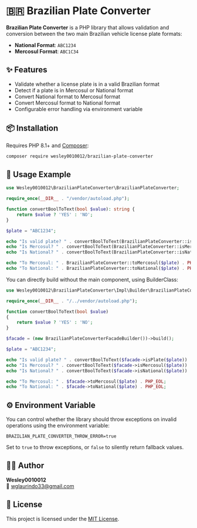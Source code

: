 # 🇧🇷 Brazilian Plate Converter

**Brazilian Plate Converter** is a PHP library that allows validation and conversion between the two main Brazilian vehicle license plate formats:

- **National Format**: `ABC1234`
- **Mercosul Format**: `ABC1C34`

## ✨ Features

- Validate whether a license plate is in a valid Brazilian format
- Detect if a plate is in Mercosul or National format
- Convert National format to Mercosul format
- Convert Mercosul format to National format
- Configurable error handling via environment variable

## 📦 Installation

Requires PHP 8.1+ and [Composer](https://getcomposer.org):

```bash
composer require wesley0010012/brazilian-plate-converter
```

## 🧪 Usage Example

```php
use Wesley0010012\BrazilianPlateConverter\BrazilianPlateConverter;

require_once(__DIR__ . "/vendor/autoload.php");

function convertBoolToText(bool $value): string {
    return $value ? 'YES' : 'NO';
}

$plate = "ABC1234";

echo "Is valid plate? " . convertBoolToText(BrazilianPlateConverter::isPlate($plate)) . PHP_EOL;
echo "Is Mercosul? " . convertBoolToText(BrazilianPlateConverter::isMercosul($plate)) . PHP_EOL;
echo "Is National? " . convertBoolToText(BrazilianPlateConverter::isNational($plate)) . PHP_EOL;

echo "To Mercosul: " . BrazilianPlateConverter::toMercosul($plate) . PHP_EOL;
echo "To National: " . BrazilianPlateConverter::toNational($plate) . PHP_EOL;
```

You can directly build without the main component, using BuilderClass:

```php
use Wesley0010012\BrazilianPlateConverter\Impl\Builder\BrazilianPlateConverterFacadeBuilder;

require_once(__DIR__ . "/../vendor/autoload.php");

function convertBoolToText(bool $value)
{
    return $value ? 'YES' : 'NO';
}

$facade = (new BrazilianPlateConverterFacadeBuilder())->build();

$plate = "ABC1234";

echo "Is valid plate? " . convertBoolToText($facade->isPlate($plate)) . PHP_EOL;
echo "Is Mercosul? " . convertBoolToText($facade->isMercosul($plate)) . PHP_EOL;
echo "Is National? " . convertBoolToText($facade->isNational($plate)) . PHP_EOL;

echo "To Mercosul: " . $facade->toMercosul($plate) . PHP_EOL;
echo "To National: " . $facade->toNational($plate) . PHP_EOL;
```

## ⚙️ Environment Variable

You can control whether the library should throw exceptions on invalid operations using the environment variable:

```env
BRAZILIAN_PLATE_CONVERTER_THROW_ERROR=true
```

Set to `true` to throw exceptions, or `false` to silently return fallback values.

## 🧑‍💻 Author

**Wesley0010012**  
📧 wglaurindo33@gmail.com

## 📄 License

This project is licensed under the [MIT License](LICENSE).